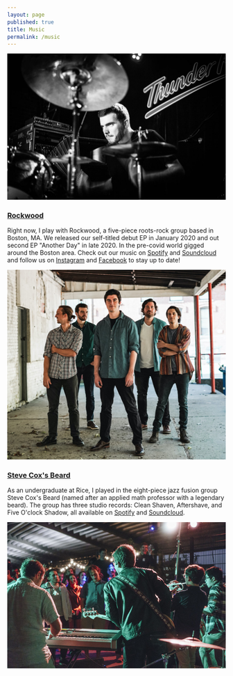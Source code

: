 ```yaml
---
layout: page
published: true
title: Music
permalink: /music
---
```


![drums1](/images/drums1.jpg)

### [Rockwood](https://www.rockwoodtheband.com)
Right now, I play with Rockwood, a five-piece roots-rock group based in Boston, MA. We released our self-titled debut EP in January 2020 and out second EP "Another Day" in late 2020. In the pre-covid world gigged around the Boston area. Check out our music on [Spotify](https://open.spotify.com/artist/24mfBSKbHHz9RwrWZupJGC) and [Soundcloud](https://www.soundcloud.com/rockwoodtheband/) and follow us on [Instagram](https://www.instagram.com/rockwoodtheband/) and [Facebook](https://www.facebook.com/rockwoodtheband/) to stay up to date!

![rockwood](/images/rw1.jpg)

### [Steve Cox's Beard](https://soundcloud.com/stevecoxsbeard)
As an undergraduate at Rice, I played in the eight-piece jazz fusion group Steve Cox's Beard (named after an applied math professor with a legendary beard). The group has three studio records: Clean Shaven, Aftershave, and Five O'clock Shadow, all available on [Spotify](https://open.spotify.com/artist/35ICIVtb8HVfaIOvZ6uStL) and  [Soundcloud](https://www.soundcloud.com/stevecoxsbeard/).

![scb](/images/scb1.jpg)

